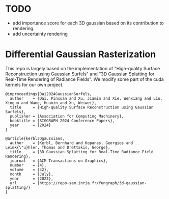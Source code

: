 # TODO
- add importance score for each 3D gaussian based on its contribution to rendering.
- add uncertainty rendering 
  
# Differential Gaussian Rasterization

This repo is largely based on the implementation of "High-quality Surface Reconstruction using Gaussian Surfels" and "3D Gaussian Splatting for Real-Time Rendering of Radiance Fields". We modify some part of the cuda kernels for our own project. 

```commandline
@inproceedings{Dai2024GaussianSurfels,
  author    = {Dai, Pinxuan and Xu, Jiamin and Xie, Wenxiang and Liu, Xinguo and Wang, Huamin and Xu, Weiwei},
  title     = {High-quality Surface Reconstruction using Gaussian Surfels},
  publisher = {Association for Computing Machinery},
  booktitle = {SIGGRAPH 2024 Conference Papers},
  year      = {2024}
}
```

```commandline
@article{kerbl3Dgaussians,
  author    = {Kerbl, Bernhard and Kopanas, Georgios and Leimk{\"u}hler, Thomas and Drettakis, George},
  title     = {3D Gaussian Splatting for Real-Time Radiance Field Rendering},
  journal   = {ACM Transactions on Graphics},
  number    = {4},
  volume    = {42},
  month     = {July},
  year      = {2023},
  url       = {https://repo-sam.inria.fr/fungraph/3d-gaussian-splatting/}
}
```
